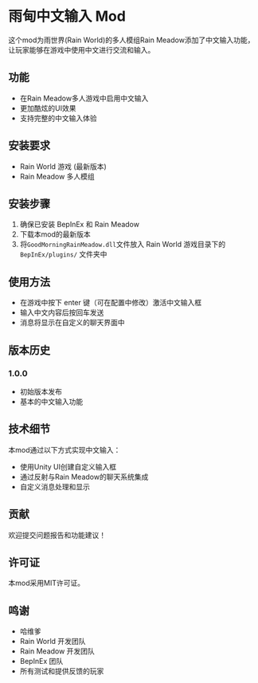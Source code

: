 # 雨甸中文输入 Mod

这个mod为雨世界(Rain World)的多人模组Rain Meadow添加了中文输入功能，让玩家能够在游戏中使用中文进行交流和输入。

## 功能

- 在Rain Meadow多人游戏中启用中文输入
- 更加酷炫的UI效果
- 支持完整的中文输入体验

## 安装要求

- Rain World 游戏 (最新版本)
- Rain Meadow 多人模组

## 安装步骤

1. 确保已安装 BepInEx 和 Rain Meadow
2. 下载本mod的最新版本
3. 将`GoodMorningRainMeadow.dll`文件放入 Rain World 游戏目录下的 `BepInEx/plugins/` 文件夹中

## 使用方法

- 在游戏中按下 enter 键（可在配置中修改）激活中文输入框
- 输入中文内容后按回车发送
- 消息将显示在自定义的聊天界面中
  
## 版本历史

### 1.0.0
- 初始版本发布
- 基本的中文输入功能

## 技术细节

本mod通过以下方式实现中文输入：
- 使用Unity UI创建自定义输入框
- 通过反射与Rain Meadow的聊天系统集成
- 自定义消息处理和显示

## 贡献

欢迎提交问题报告和功能建议！

## 许可证

本mod采用MIT许可证。

## 鸣谢
- 哈维爹
- Rain World 开发团队
- Rain Meadow 开发团队
- BepInEx 团队
- 所有测试和提供反馈的玩家 
